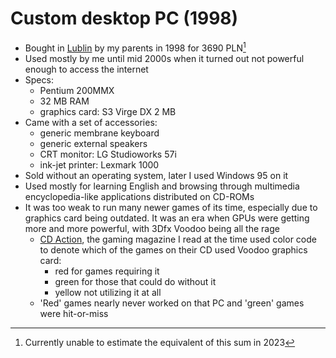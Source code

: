 # Custom desktop PC (1998)

- Bought in [Lublin](https://www.openstreetmap.org/search?query=lublin) by my parents in 1998 for 3690 PLN[^1]
- Used mostly by me until mid 2000s when it turned out not powerful enough to access the internet
- Specs:
  - Pentium 200MMX
  - 32 MB RAM
  - graphics card: S3 Virge DX 2 MB
- Came with a set of accessories:
  - generic membrane keyboard
  - generic external speakers
  - CRT monitor: LG Studioworks 57i
  - ink-jet printer: Lexmark 1000
- Sold without an operating system, later I used Windows 95 on it
- Used mostly for learning English and browsing through multimedia encyclopedia-like applications distributed on CD-ROMs
- It was too weak to run many newer games of its time, especially due to graphics card being outdated. It was an era when GPUs were getting more and more powerful, with 3Dfx Voodoo being all the rage
  - [CD Action](https://cdaction.pl/), the gaming magazine I read at the time used color code to denote which of the games on their CD used Voodoo graphics card:
    - red for games requiring it
    - green for those that could do without it
    - yellow not utilizing it at all
  - 'Red' games nearly never worked on that PC and 'green' games were hit-or-miss

[^1]: Currently unable to estimate the equivalent of this sum in 2023
